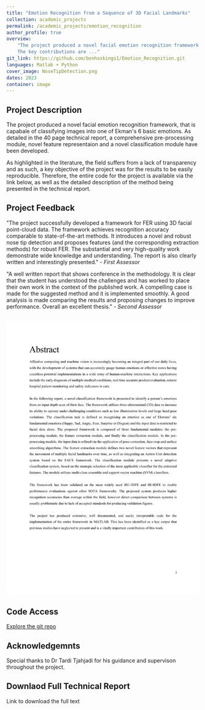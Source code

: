 ```yaml
---
title: "Emotion Recognition from a Sequence of 3D Facial Landmarks"
collection: academic_projects
permalink: /academic_projects/emotion_recognition
author_profile: true
overview: 
    "The project produced a novel facial emotion recognition framework that can be used to classify images. <br>
    The key contributions are ..."
git_link: https://github.com/benhoskings1/Emotion_Recognition.git
languages: Matlab + Python
cover_image: NoseTipDetection.png
dates: 2023
container: image
---
```


## Project Description 
The project produced a novel facial emotion recognition framework, that is capabale of classifying images into one of Ekman's 6 basic emotions. As detailed in the 40 page technical report, a comprehensive pre-processing module, novel feature representaion and a novel classification module have been developed. 

As highlighted in the literature, the field suffers from a lack of transparency and as such, a key objective of the project was for the results to be easily reproducible. Therefore, the entire code for the project is available via the link below, as well as the detailed description of the method being presented in the technical report. 

## Project Feedback 
"The project successfully developed a framework for FER using 3D facial point-cloud data. The framework achieves recognition accuracy comparable to state-of-the-art methods. It introduces a novel and robust nose tip detection and proposes features (and the corresponding extraction methods) for robust FER. The substantial and very high-quality work demonstrate wide knowledge and understanding. The report is also clearly written and interestingly presented." - *First Assessor*

"A well written report that shows conference in the methodology. It is clear that the student has understood the challenges and has worked to place their own work in the context of the published work. A compelling case is made for the suggested method and it is implemented smoothly. A good analysis is made comparing the results and proposing changes to improve performance. Overall an excellent thesis." - *Second Assessor*

##         
<img src="/images/EmotionAbstract.pdf" alt="emotion-recognition-abstract" width="auto;"/>

## Code Access
<a href="https://github.com/benhoskings1/Emotion_Recognition.git">Explore the git repo</a>

## Acknowledgemnts
Special thanks to Dr Tardi Tjahjadi for his guidance and supervison throughout the project.

## Downlaod Full Technical Report
Link to download the full text